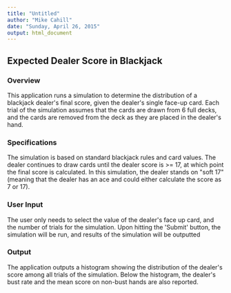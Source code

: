 ```yaml
---
title: "Untitled"
author: "Mike Cahill"
date: "Sunday, April 26, 2015"
output: html_document
---
```


## Expected Dealer Score in Blackjack
### Overview
This application runs a simulation to determine the distribution of a blackjack dealer's final score, given
the dealer's single face-up card.  Each trial of the simulation assumes that the cards are drawn from 6 full decks, and
the cards are removed from the deck as they are placed in the dealer's hand.  

### Specifications
The simulation is based on standard blackjack rules and card values.  The dealer continues to draw cards until the dealer score is >= 17, at which point the final score is calculated.  In this simulation, the dealer stands on "soft 17" (meaning that the dealer has an ace and could either calculate the score as 7 or 17).

### User Input
The user only needs to select the value of the dealer's face up card, and the number of trials for the simulation.  Upon hitting the 'Submit' button, the simulation will be run, and results of the simulation will be outputted

### Output
The application outputs a histogram showing the distribution of the dealer's score among all trials of the simulation.  Below the histogram, the dealer's bust rate and the mean score on non-bust hands are also reported.